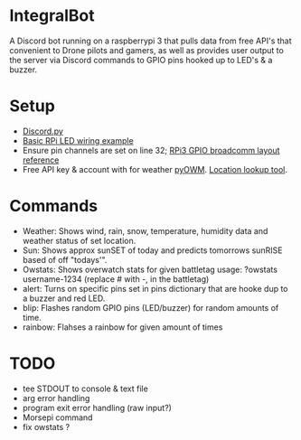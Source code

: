# IntegralBot
A Discord bot running on a raspberrypi 3 that pulls data from free API's that convenient to Drone pilots and gamers, as well as provides user output to the server via Discord commands to GPIO pins hooked up to LED's & a buzzer.
# Setup
* [Discord.py](https://github.com/Rapptz/discord.py)
* [Basic RPi LED wiring example](https://imgur.com/a/dwl7CFP)
* Ensure pin channels are set on line 32; [RPi3 GPIO broadcomm layout reference](https://imgur.com/a/7G1IacE)
* Free API key & account with for weather [pyOWM](https://github.com/csparpa/pyowm). [Location lookup tool](https://openweathermap.org/).  
# Commands
* Weather: Shows wind, rain, snow, temperature, humidity data and weather status of set location.
* Sun: Shows approx sunSET of today and predicts tomorrows sunRISE based of off "todays'".
* Owstats: Shows overwatch stats for given battletag usage: ?owstats username-1234 (replace # with -, in the battletag)
* alert: Turns on specific pins set in pins dictionary that are hooke dup to a buzzer and red LED.
* blip: Flashes random GPIO pins (LED/buzzer) for random amounts of time.
* rainbow: Flahses a rainbow for given amount of times
# TODO
* tee STDOUT to console & text file
* arg error handling
* program exit error handling (raw input?)
* Morsepi command
* fix owstats ?
